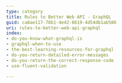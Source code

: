 ```yaml
---
type: category
title: Rules to Better Web API - GraphQL
guid: ca8ae117-78b1-4e42-8619-4d54db1ab586
uri: rules-to-better-web-api-graphql
index:
- do-you-know-what-graphql-is
- graphql-when-to-use
- the-best-learning-resources-for-graphql
- do-you-return-detailed-error-messages
- do-you-return-the-correct-response-code
- use-fluent-validation

---
```




